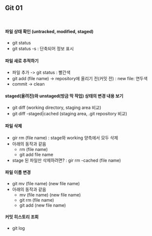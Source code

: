 ## Git 01
<br/>

#### 파일 상태 확인 (untracked, modified, staged)
* git status
* git status -s : 단축되어 정보 표시

#### 파일 새로 추적하기
* 파일 추가 -> git status : 빨간색
* git add (file name) -> repository에 올리기 전(커밋 전) : new file: 연두색
* commit -> clean  

#### staged(올려진)와 unstaged(방금 막 작업) 상태의 변경 내용 보기
* git diff (working directory, staging area 비교)
* git diff -staged|cached (staging area, .git repository 비교)  

#### 파일 삭제
* gir rm (file name)  : stage와 working 양측에서 모두 삭제
* 아래의 동작과 같음
  * rm (file name)
  * git add file name
* stage 된 파일만 삭제하려면? : gir rm -cached (file name)  
  
#### 파일 이름 변경
* git mv (file name) (new file name)
* 아래의 동작과 같음
  * mv (file name) (new file name)
  * git rm (file name)
  * git add (new file name)  
 
#### 커밋 히스토리 조회
* git log
